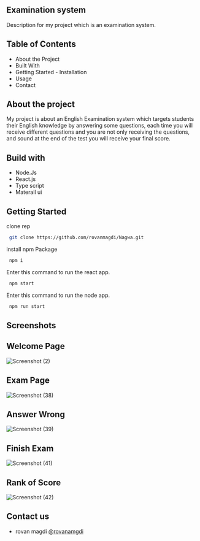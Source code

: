 ## Examination system 
Description for my project which is an examination system.

## Table of Contents
 
  - About the Project
  - Built With
  - Getting Started
        - Installation
  - Usage
  - Contact
## About the project

My project is about an English Examination system which targets students their English knowledge by answering some questions, each time you will receive different questions and you are not only receiving the questions, and sound 
 at the end of the test you will receive your final score.


## Build with 

- Node.Js
- React.js
- Type script
- Materail ui


## Getting Started

clone rep
```bash
 git clone https://github.com/rovanmagdi/Nagwa.git
```

install npm Package
```bash
 npm i
```

Enter this command to run the react app.
```bash
 npm start
```

Enter this command to run the node app.
```bash
 npm run start
```
    
    
## Screenshots

## Welcome Page
![Screenshot (2)](https://user-images.githubusercontent.com/64366119/198353741-cd4bbe14-56c6-4407-84a6-a12bbfa2218f.png)

## Exam Page
![Screenshot (38)](https://user-images.githubusercontent.com/64366119/198353869-5e1ea809-e894-4488-b168-bee0040b9e68.png)

## Answer Wrong
![Screenshot (39)](https://user-images.githubusercontent.com/64366119/198353892-cf85ae48-2339-4ed3-9202-3f821f58c249.png)

## Finish Exam
![Screenshot (41)](https://user-images.githubusercontent.com/64366119/198353909-ff5e3611-920c-4540-b585-d2eb866d08b8.png)

## Rank of Score
![Screenshot (42)](https://user-images.githubusercontent.com/64366119/198353922-6f37d8ca-4c87-4e28-87ab-9d64e39f0d99.png)



## Contact us

- rovan magdi [@rovanamgdi](rovanmagdi@gmail.com)


